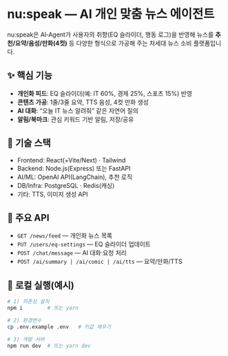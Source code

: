 # nu:speak — AI 개인 맞춤 뉴스 에이전트

nu:speak은 AI‑Agent가 사용자의 취향(EQ 슬라이더, 행동 로그)을 반영해 뉴스를 **추천/요약/음성/만화(4컷)** 등 다양한 형식으로 가공해 주는 차세대 뉴스 소비 플랫폼입니다.

## ✨ 핵심 기능
- **개인화 피드**: EQ 슬라이더(예: IT 60%, 경제 25%, 스포츠 15%) 반영
- **콘텐츠 가공**: 1줄/3줄 요약, TTS 음성, 4컷 만화 생성
- **AI 대화**: “오늘 IT 뉴스 알려줘” 같은 자연어 질의
- **알림/북마크**: 관심 키워드 기반 알림, 저장/공유

## 🧱 기술 스택
- Frontend: React(+Vite/Next) · Tailwind
- Backend: Node.js(Express) 또는 FastAPI
- AI/ML: OpenAI API(LangChain), 추천 로직
- DB/Infra: PostgreSQL · Redis(캐싱)
- 기타: TTS, 이미지 생성 API

## 📡 주요 API
- `GET /news/feed` — 개인화 뉴스 목록
- `PUT /users/eq-settings` — EQ 슬라이더 업데이트
- `POST /chat/message` — AI 대화·요청 처리
- `POST /ai/summary | /ai/comic | /ai/tts` — 요약/만화/TTS

## 🚀 로컬 실행(예시)
```bash
# 1) 의존성 설치
npm i        # 또는 yarn

# 2) 환경변수
cp .env.example .env   # 키값 채우기

# 3) 개발 서버
npm run dev  # 또는 yarn dev
